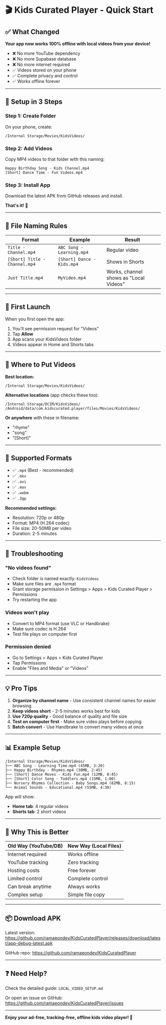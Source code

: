 # 🎬 Kids Curated Player - Quick Start

## ✅ What Changed

**Your app now works 100% offline with local videos from your device!**

- ❌ No more YouTube dependency
- ❌ No more Supabase database
- ❌ No more internet required
- ✅ Videos stored on your phone
- ✅ Complete privacy and control
- ✅ Works offline forever

---

## 📱 Setup in 3 Steps

### Step 1: Create Folder
On your phone, create:
```
/Internal Storage/Movies/KidsVideos/
```

### Step 2: Add Videos
Copy MP4 videos to that folder with this naming:
```
Happy Birthday Song - Kids Channel.mp4
[Short] Dance Time - Fun Videos.mp4
```

### Step 3: Install App
Download the latest APK from GitHub releases and install.

**That's it!** 🎉

---

## 📝 File Naming Rules

| Format | Example | Result |
|--------|---------|--------|
| `Title - Channel.mp4` | `ABC Song - Learning.mp4` | Regular video |
| `[Short] Title - Channel.mp4` | `[Short] Dance - Kids.mp4` | Shows in Shorts |
| `Just Title.mp4` | `MyVideo.mp4` | Works, channel shows as "Local Videos" |

---

## 🔑 First Launch

When you first open the app:
1. You'll see permission request for "Videos"
2. Tap **Allow** 
3. App scans your KidsVideos folder
4. Videos appear in Home and Shorts tabs

---

## 📂 Where to Put Videos

**Best location:**
```
/Internal Storage/Movies/KidsVideos/
```

**Alternative locations** (app checks these too):
```
/Internal Storage/DCIM/KidsVideos/
/Android/data/com.kidscurated.player/files/Movies/KidsVideos/
```

**Or anywhere** with these in filename:
- "rhyme"
- "song"
- "[Short]"

---

## 🎥 Supported Formats

- ✅ `.mp4` (Best - recommended)
- ✅ `.mkv`
- ✅ `.avi`
- ✅ `.mov`
- ✅ `.webm`
- ✅ `.3gp`

**Recommended settings:**
- Resolution: 720p or 480p
- Format: MP4 (H.264 codec)
- File size: 20-50MB per video
- Duration: 2-5 minutes

---

## 🔧 Troubleshooting

### "No videos found"
- Check folder is named exactly: `KidsVideos`
- Make sure files are `.mp4` format
- Grant storage permission in Settings > Apps > Kids Curated Player > Permissions
- Try restarting the app

### Videos won't play
- Convert to MP4 format (use VLC or Handbrake)
- Make sure codec is H.264
- Test file plays on computer first

### Permission denied
- Go to Settings > Apps > Kids Curated Player
- Tap Permissions
- Enable "Files and Media" or "Videos"

---

## 💡 Pro Tips

1. **Organize by channel name** - Use consistent channel names for easier browsing
2. **Keep videos short** - 2-5 minutes works best for kids
3. **Use 720p quality** - Good balance of quality and file size
4. **Test on computer first** - Make sure video plays before copying
5. **Batch convert** - Use Handbrake to convert many videos at once

---

## 📊 Example Setup

```
/Internal Storage/Movies/KidsVideos/
├── ABC Song - Learning Time.mp4 (45MB, 3:20)
├── Happy Birthday - Rhymes.mp4 (38MB, 2:45)
├── [Short] Dance Moves - Kids Fun.mp4 (12MB, 0:45)
├── [Short] Color Song - Toddlers.mp4 (15MB, 1:00)
├── Nursery Rhymes Collection - Baby Songs.mp4 (82MB, 8:15)
└── Animal Sounds - Educational.mp4 (55MB, 4:30)
```

App will show:
- **Home tab**: 4 regular videos
- **Shorts tab**: 2 short videos

---

## 🎯 Why This is Better

| Old Way (YouTube/DB) | New Way (Local Files) |
|---------------------|----------------------|
| Internet required | Works offline |
| YouTube tracking | Zero tracking |
| Hosting costs | Free forever |
| Limited control | Complete control |
| Can break anytime | Always works |
| Complex setup | Simple file copy |

---

## 📦 Download APK

Latest version: https://github.com/ramaeondev/KidsCuratedPlayer/releases/download/latest/app-debug-latest.apk

GitHub repo: https://github.com/ramaeondev/KidsCuratedPlayer

---

## ❓ Need Help?

Check the detailed guide: `LOCAL_VIDEO_SETUP.md`

Or open an issue on GitHub: https://github.com/ramaeondev/KidsCuratedPlayer/issues

---

**Enjoy your ad-free, tracking-free, offline kids video player! 🎉**
